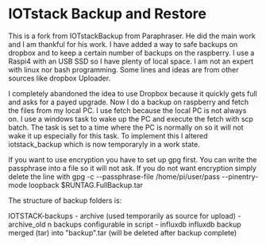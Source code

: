 # IOTstack Backup and Restore

This is a fork from IOTstackBackup from Paraphraser. He did the main work and I am thankful for his work. 
I have added a way to safe backups on dropbox and to keep a certain number of backups on the raspberry.
I use a Raspi4 with an USB SSD so I have plenty of local space. 
I am not an expert with linux nor bash programming. Some lines and ideas are from other sources like dropbox Uploader. 

I completely abandoned the idea to use Dropbox because it quickly gets full and asks for a payed upgrade. 
Now I do a backup on raspberry and fetch the files from my local PC. I use fetch because the local PC is not always on. I use a windows task to wake up the PC and execute the fetch with scp batch. The task is set to a time where the PC is normally on so it will not wake it up especially for this task. 
To implement this I altered iotstack_backup which is now temporaryly in a work state. 

If you want to use encryption you have to set up gpg first. You can write the passphrase into a file so it will not ask.
If you do not want encryption simply delete the line with gpg -c --passphrase-file /home/pi/user/pass --pinentry-mode loopback $RUNTAG.FullBackup.tar

The structure of backup folders is:

IOTSTACK-backups
              - archive (used temporarily as source for upload)
              - archive_old n backups configurable in script
              - influxdb influxdb backup merged (tar) into "backup".tar (will be deleted after backup complete)

